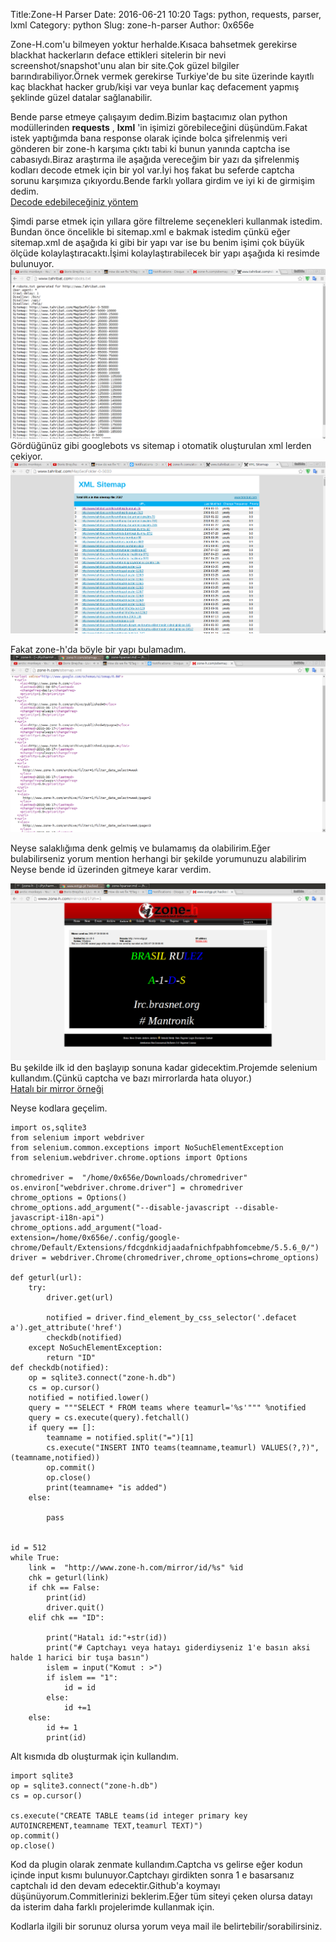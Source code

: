 Title:Zone-H Parser
Date: 2016-06-21 10:20
Tags: python, requests, parser, lxml
Category: python
Slug: zone-h-parser
Author: 0x656e






Zone-H.com'u bilmeyen yoktur herhalde.Kısaca bahsetmek gerekirse blackhat hackerların deface ettikleri sitelerin bir nevi screenshot/snapshot'unu alan bir site.Çok güzel bilgiler barındırabiliyor.Örnek vermek gerekirse Turkiye'de bu site üzerinde kayıtlı kaç blackhat hacker grub/kişi var veya bunlar kaç defacement yapmış şeklinde güzel datalar sağlanabilir.

Bende parse etmeye çalışayım dedim.Bizim baştacımız olan python modüllerinden **requests** , **lxml** 'in işimizi görebileceğini düşündüm.Fakat istek yaptığımda bana response olarak içinde bolca şifrelenmiş veri gönderen bir zone-h karşıma çıktı tabi ki bunun yanında captcha ise cabasıydı.Biraz araştırma ile aşağıda vereceğim bir yazı da şifrelenmiş kodları decode etmek için bir yol var.İyi hoş fakat bu seferde captcha sorunu karşımıza çıkıyordu.Bende farklı yollara girdim ve iyi ki de girmişim dedim.  
[Decode edebileceğiniz yöntem](https://blog.amilx.com/scaping-zone-h/)

Şimdi parse etmek için yıllara göre filtreleme seçenekleri kullanmak istedim. Bundan önce öncelikle bi sitemap.xml e bakmak istedim çünkü eğer sitemap.xml de aşağıda ki gibi bir yapı var ise bu benim işimi çok büyük ölçüde kolaylaştıracaktı.İşimi kolaylaştırabilecek bir yapı aşağıda ki resimde bulunuyor.  
![zoneh2](images/zoneh2.png)  
Gördüğünüz gibi googlebots vs sitemap i otomatik oluşturulan xml lerden çekiyor.  
![zoneh3](images/zoneh3.png)

Fakat zone-h'da böyle bir yapı bulamadım.  
![zoneh4](images/zoneh4.png)

Neyse salaklığıma denk gelmiş ve bulamamış da olabilirim.Eğer bulabilirseniz yorum mention herhangi bir şekilde yorumunuzu alabilirim Neyse bende id üzerinden gitmeye karar verdim.

![zoneh1](images/zoneh1.png)  
Bu şekilde ilk id den başlayıp sonuna kadar gidecektim.Projemde selenium kullandım.(Çünkü captcha ve bazı mirrorlarda hata oluyor.)  
[Hatalı bir mirror örneği](www.zone-h.com/mirror/id/40?zh=1)

Neyse kodlara geçelim.

```
import os,sqlite3
from selenium import webdriver
from selenium.common.exceptions import NoSuchElementException
from selenium.webdriver.chrome.options import Options

chromedriver =  "/home/0x656e/Downloads/chromedriver"
os.environ["webdriver.chrome.driver"] = chromedriver
chrome_options = Options()
chrome_options.add_argument("--disable-javascript --disable-javascript-i18n-api")
chrome_options.add_argument("load-extension=/home/0x656e/.config/google-chrome/Default/Extensions/fdcgdnkidjaadafnichfpabhfomcebme/5.5.6_0/")
driver = webdriver.Chrome(chromedriver,chrome_options=chrome_options)

def geturl(url):
    try:
        driver.get(url)

        notified = driver.find_element_by_css_selector('.defacet a').get_attribute('href')
        checkdb(notified)
    except NoSuchElementException:
        return "ID"
def checkdb(notified):
    op = sqlite3.connect("zone-h.db")
    cs = op.cursor()
    notified = notified.lower()
    query = """SELECT * FROM teams where teamurl='%s'""" %notified
    query = cs.execute(query).fetchall()
    if query == []:
        teamname = notified.split("=")[1]
        cs.execute("INSERT INTO teams(teamname,teamurl) VALUES(?,?)",(teamname,notified))
        op.commit()
        op.close()
        print(teamname+ "is added")
    else:

        pass


id = 512
while True:
    link =  "http://www.zone-h.com/mirror/id/%s" %id
    chk = geturl(link)
    if chk == False:
        print(id)
        driver.quit()
    elif chk == "ID":

        print("Hatalı id:"+str(id))
        print("# Captchayı veya hatayı giderdiyseniz 1'e basın aksi halde 1 harici bir tuşa basın")
        islem = input("Komut : >")
        if islem == "1":
            id = id
        else:
            id +=1
    else:
        id += 1
        print(id)
```

Alt kısmıda db oluşturmak için kullandım.
```
import sqlite3
op = sqlite3.connect("zone-h.db")
cs = op.cursor()

cs.execute("CREATE TABLE teams(id integer primary key AUTOINCREMENT,teamname TEXT,teamurl TEXT)")
op.commit()
op.close()
```
Kod da plugin olarak zenmate kullandım.Captcha vs gelirse eğer kodun içinde input kısmı bulunuyor.Captchayı girdikten sonra 1 e basarsanız captchalı id den devam edecektir.Github'a koymayı düşünüyorum.Commitlerinizi beklerim.Eğer tüm siteyi çeken olursa datayı da isterim daha farklı projelerimde kullanmak için.

Kodlarla ilgili bir sorunuz olursa yorum veya mail ile belirtebilir/sorabilirsiniz.

